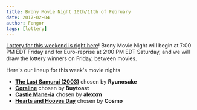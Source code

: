 ```yaml
---
title: Brony Movie Night 10th/11th of February
date: 2017-02-04
author: Fengor
tags: [lottery]
---
```

[Lottery for this weekend is right here][lotto]! Brony Movie Night will begin at 7:00 PM EDT Friday and for Euro-reprise at 2:00 PM EDT Saturday, and we will draw the lottery winners on Friday, between movies. 

Here's our lineup for this week's movie nights

 - **[The Last Samurai (2003)][m1]** chosen by **Ryunosuke**
 - **[Coraline][m2]** chosen by **Buytoast**
 - **[Castle Mane-ia][p1]** chosen by **alexxm**
 - **[Hearts and Hooves Day][p2]** chosen by **Cosmo**
 
[m1]: http://www.imdb.com/title/tt0325710/
[m2]: http://www.imdb.com/title/tt0327597/
[p1]: http://www.imdb.com/title/tt3099920/
[p2]: http://www.imdb.com/title/tt2173455/
[lotto]: https://bronystate.typeform.com/to/AXIjsl
